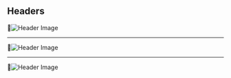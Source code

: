 ## Headers

🔹![Header Image](https://i.ibb.co/8DXDYm1/header.png)

-----

🔹![Header Image](https://i.ibb.co/YBM1r0J/header.png)

-----

🔹![Header Image](https://i.ibb.co/7xGHNXG/header.png)
